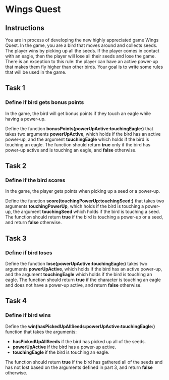 # Wings Quest

## Instructions
You are in process of developing the new highly appreciated game Wings Quest. In the game, you are a bird that moves around and collects seeds. The player wins by picking up all the seeds.
If the player comes in contact with an eagle, then the player will lose all their seeds and lose the game.
There is an exception to this rule: the player can have an active power-up that makes them fly higher than other birds.
Your goal is to write some rules that will be used in the game.

## Task 1
### Define if bird gets bonus points
In the game, the bird will get bonus points if they touch an eagle while having a power-up.

Define the function **bonusPoints(powerUpActive:touchingEagle:)** that takes two arguments **powerUpActive**, which holds if the bird has an active power-up, and the argument **touchingEagle** which holds if the bird is touching an eagle.
The function should return **true** only if the bird has power-up active and is touching an eagle, and **false** otherwise.

## Task 2
### Define if the bird scores
In the game, the player gets points when picking up a seed or a power-up.

Define the function **score(touchingPowerUp:touchingSeed:)** that takes two arguments **touchingPowerUp**, which holds if the bird is touching a power-up, the argument **touchingSeed** which holds if the bird is touching a seed.
The function should return **true** if the bird is touching a power-up or a seed, and return **false** otherwise.

## Task 3
### Define if bird loses
Define the function **lose(powerUpActive:touchingEagle:)** takes two arguments **powerUpActive**, which holds if the bird has an active power-up, and the argument **touchingEagle** which holds if the bird is touching an eagle.
The function should return **true** if the character is touching an eagle and does not have a power-up active, and return **false** otherwise.

## Task 4
### Define if bird wins
Define the **win(hasPickedUpAllSeeds:powerUpActive:touchingEagle:)** function that takes the arguments:
- **hasPickedUpAllSeeds** if the bird has picked up all of the seeds.
- **powerUpActive** if the bird has a power-up active.
- **touchingEagle** if the bird is touching an eagle.

The function should return **true** if the bird has gathered all of the seeds and has not lost based on the arguments defined in part 3, and return **false** otherwise.